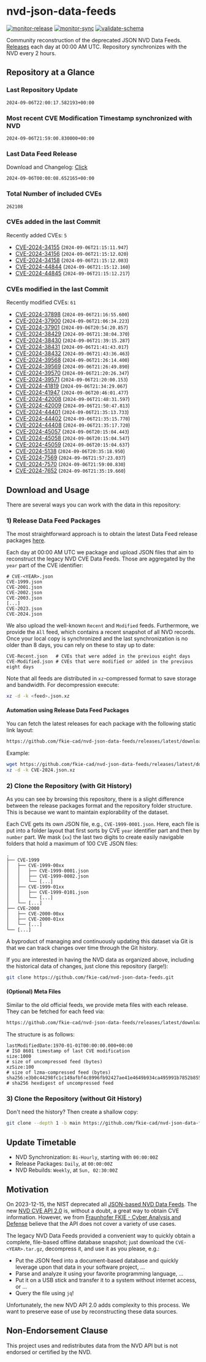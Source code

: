 # nvd-json-data-feeds

[![monitor-release](https://github.com/fkie-cad/nvd-json-data-feeds/actions/workflows/monitor_release.yml/badge.svg)](https://github.com/fkie-cad/nvd-json-data-feeds/actions/workflows/monitor_release.yml)
[![monitor-sync](https://github.com/fkie-cad/nvd-json-data-feeds/actions/workflows/monitor_sync.yml/badge.svg)](https://github.com/fkie-cad/nvd-json-data-feeds/actions/workflows/monitor_sync.yml)
[![validate-schema](https://github.com/fkie-cad/nvd-json-data-feeds/actions/workflows/validate_schema.yml/badge.svg)](https://github.com/fkie-cad/nvd-json-data-feeds/actions/workflows/validate_schema.yml)

Community reconstruction of the deprecated JSON NVD Data Feeds.
[Releases](https://github.com/fkie-cad/nvd-json-data-feeds/releases/latest) each day at 00:00 AM UTC.
Repository synchronizes with the NVD every 2 hours.

## Repository at a Glance

### Last Repository Update

```plain
2024-09-06T22:00:17.582193+00:00
```

### Most recent CVE Modification Timestamp synchronized with NVD

```plain
2024-09-06T21:59:00.830000+00:00
```

### Last Data Feed Release

Download and Changelog: [Click](https://github.com/fkie-cad/nvd-json-data-feeds/releases/latest)

```plain
2024-09-06T00:00:08.652165+00:00
```

### Total Number of included CVEs

```plain
262108
```

### CVEs added in the last Commit

Recently added CVEs: `5`

- [CVE-2024-34155](CVE-2024/CVE-2024-341xx/CVE-2024-34155.json) (`2024-09-06T21:15:11.947`)
- [CVE-2024-34156](CVE-2024/CVE-2024-341xx/CVE-2024-34156.json) (`2024-09-06T21:15:12.020`)
- [CVE-2024-34158](CVE-2024/CVE-2024-341xx/CVE-2024-34158.json) (`2024-09-06T21:15:12.083`)
- [CVE-2024-44844](CVE-2024/CVE-2024-448xx/CVE-2024-44844.json) (`2024-09-06T21:15:12.160`)
- [CVE-2024-44845](CVE-2024/CVE-2024-448xx/CVE-2024-44845.json) (`2024-09-06T21:15:12.217`)


### CVEs modified in the last Commit

Recently modified CVEs: `61`

- [CVE-2024-37898](CVE-2024/CVE-2024-378xx/CVE-2024-37898.json) (`2024-09-06T21:16:55.600`)
- [CVE-2024-37900](CVE-2024/CVE-2024-379xx/CVE-2024-37900.json) (`2024-09-06T21:06:34.223`)
- [CVE-2024-37901](CVE-2024/CVE-2024-379xx/CVE-2024-37901.json) (`2024-09-06T20:54:20.857`)
- [CVE-2024-38429](CVE-2024/CVE-2024-384xx/CVE-2024-38429.json) (`2024-09-06T21:38:04.370`)
- [CVE-2024-38430](CVE-2024/CVE-2024-384xx/CVE-2024-38430.json) (`2024-09-06T21:39:15.287`)
- [CVE-2024-38431](CVE-2024/CVE-2024-384xx/CVE-2024-38431.json) (`2024-09-06T21:41:43.017`)
- [CVE-2024-38432](CVE-2024/CVE-2024-384xx/CVE-2024-38432.json) (`2024-09-06T21:43:36.463`)
- [CVE-2024-39568](CVE-2024/CVE-2024-395xx/CVE-2024-39568.json) (`2024-09-06T21:26:14.400`)
- [CVE-2024-39569](CVE-2024/CVE-2024-395xx/CVE-2024-39569.json) (`2024-09-06T21:26:49.890`)
- [CVE-2024-39570](CVE-2024/CVE-2024-395xx/CVE-2024-39570.json) (`2024-09-06T21:20:26.347`)
- [CVE-2024-39571](CVE-2024/CVE-2024-395xx/CVE-2024-39571.json) (`2024-09-06T21:20:00.153`)
- [CVE-2024-41819](CVE-2024/CVE-2024-418xx/CVE-2024-41819.json) (`2024-09-06T21:34:29.067`)
- [CVE-2024-41947](CVE-2024/CVE-2024-419xx/CVE-2024-41947.json) (`2024-09-06T20:46:01.477`)
- [CVE-2024-42008](CVE-2024/CVE-2024-420xx/CVE-2024-42008.json) (`2024-09-06T21:48:31.597`)
- [CVE-2024-42009](CVE-2024/CVE-2024-420xx/CVE-2024-42009.json) (`2024-09-06T21:50:47.813`)
- [CVE-2024-44401](CVE-2024/CVE-2024-444xx/CVE-2024-44401.json) (`2024-09-06T21:35:13.733`)
- [CVE-2024-44402](CVE-2024/CVE-2024-444xx/CVE-2024-44402.json) (`2024-09-06T21:35:15.770`)
- [CVE-2024-44408](CVE-2024/CVE-2024-444xx/CVE-2024-44408.json) (`2024-09-06T21:35:17.720`)
- [CVE-2024-45057](CVE-2024/CVE-2024-450xx/CVE-2024-45057.json) (`2024-09-06T20:15:04.443`)
- [CVE-2024-45058](CVE-2024/CVE-2024-450xx/CVE-2024-45058.json) (`2024-09-06T20:15:04.547`)
- [CVE-2024-45059](CVE-2024/CVE-2024-450xx/CVE-2024-45059.json) (`2024-09-06T20:15:04.637`)
- [CVE-2024-5138](CVE-2024/CVE-2024-51xx/CVE-2024-5138.json) (`2024-09-06T20:35:18.950`)
- [CVE-2024-7569](CVE-2024/CVE-2024-75xx/CVE-2024-7569.json) (`2024-09-06T21:57:23.037`)
- [CVE-2024-7570](CVE-2024/CVE-2024-75xx/CVE-2024-7570.json) (`2024-09-06T21:59:00.830`)
- [CVE-2024-7652](CVE-2024/CVE-2024-76xx/CVE-2024-7652.json) (`2024-09-06T21:35:19.660`)


## Download and Usage

There are several ways you can work with the data in this repository:

### 1) Release Data Feed Packages

The most straightforward approach is to obtain the latest Data Feed release packages [here](https://github.com/fkie-cad/nvd-json-data-feeds/releases/latest).

Each day at 00:00 AM UTC we package and upload JSON files that aim to reconstruct the legacy NVD CVE Data Feeds.
Those are aggregated by the `year` part of the CVE identifier:

```
# CVE-<YEAR>.json
CVE-1999.json
CVE-2001.json
CVE-2002.json
CVE-2003.json
[...]
CVE-2023.json
CVE-2024.json
```

We also upload the well-known `Recent` and `Modified` feeds.
Furthermore, we provide the `All` feed, which contains a recent snapshot of all NVD records.
Once your local copy is synchronized and the last synchronization is no older than 8 days, you can rely on these to stay up to date:

```plain
CVE-Recent.json   # CVEs that were added in the previous eight days
CVE-Modified.json # CVEs that were modified or added in the previous eight days
```

Note that all feeds are distributed in `xz`-compressed format to save storage and bandwidth.
For decompression execute:

```sh
xz -d -k <feed>.json.xz
```

#### Automation using Release Data Feed Packages

You can fetch the latest releases for each package with the following static link layout:

```sh
https://github.com/fkie-cad/nvd-json-data-feeds/releases/latest/download/CVE-<YEAR>.json.xz
```

Example:

```sh
wget https://github.com/fkie-cad/nvd-json-data-feeds/releases/latest/download/CVE-2024.json.xz
xz -d -k CVE-2024.json.xz
```

### 2) Clone the Repository (with Git History)

As you can see by browsing this repository, there is a slight difference between the release packages format and the repository folder structure.
This is because we want to maintain explorability of the dataset.

Each CVE gets its own JSON file, e.g., `CVE-1999-0001.json`.
Here, each file is put into a folder layout that first sorts by CVE `year` identifier part and then by `number` part.
We mask (`xx`) the last two digits to create easily navigable folders that hold a maximum of 100 CVE JSON files:

```plain
.
├── CVE-1999
│   ├── CVE-1999-00xx
│   │   ├── CVE-1999-0001.json
│   │   ├── CVE-1999-0002.json
│   │   └── [...]
│   ├── CVE-1999-01xx
│   │   ├── CVE-1999-0101.json
│   │   └── [...]
│   └── [...]
├── CVE-2000
│   ├── CVE-2000-00xx
│   ├── CVE-2000-01xx
│   └── [...]
└── [...]
```

A byproduct of managing and continuously updating this dataset via Git is that we can track changes over time through the Git history.

If you are interested in having the NVD data as organized above, including the historical data of changes, just clone this repository (large!):

```sh
git clone https://github.com/fkie-cad/nvd-json-data-feeds.git
```

#### (Optional) Meta Files

Similar to the old official feeds, we provide meta files with each release. They can be fetched for each feed via:

```sh
https://github.com/fkie-cad/nvd-json-data-feeds/releases/latest/download/CVE-<YEAR>.meta
```

The structure is as follows:

```plain
lastModifiedDate:1970-01-01T00:00:00.000+00:00                          # ISO 8601 timestamp of last CVE modification
size:1000                                                               # size of uncompressed feed (bytes)
xzSize:100                                                              # size of lzma-compressed feed (bytes)
sha256:e3b0c44298fc1c149afbf4c8996fb92427ae41e4649b934ca495991b7852b855 # sha256 hexdigest of uncompressed feed
```

### 3) Clone the Repository (without Git History)

Don't need the history? Then create a shallow copy:

```sh
git clone --depth 1 -b main https://github.com/fkie-cad/nvd-json-data-feeds.git
```


## Update Timetable

* NVD Synchronization: `Bi-Hourly`, starting with `00:00:00Z`
* Release Packages: `Daily`, at `00:00:00Z`
* NVD Rebuilds: `Weekly`, at `Sun, 02:30:00Z`


## Motivation

On 2023-12-15, the NIST deprecated all [JSON-based NVD Data Feeds](https://nvd.nist.gov/vuln/data-feeds#divRetirementBanner-1).
The new [NVD CVE API 2.0](https://nvd.nist.gov/developers/vulnerabilities) is, without a doubt, a great way to obtain CVE information.
However, we from [Fraunhofer FKIE - Cyber Analysis and Defense](https://www.fkie.fraunhofer.de/en/departments/cad.html) believe that the API does not cover a variety of use cases.

The legacy NVD Data Feeds provided a convenient way to quickly obtain a complete, file-based offline database snapshot; just download the `CVE-<YEAR>.tar.gz`, decompress it, and use it as you please, e.g.:

- Put the JSON feed into a document-based database and quickly leverage upon that data in your software project, ...
- Parse and analyze it using your favorite programming language, ...
- Put it on a USB stick and transfer it to a system without internet access, or ...
- Query the file using `jq`!

Unfortunately, the new NVD API 2.0 adds complexity to this process.
We want to preserve ease of use by reconstructing these data sources.

## Non-Endorsement Clause

This project uses and redistributes data from the NVD API but is not endorsed or certified by the NVD.